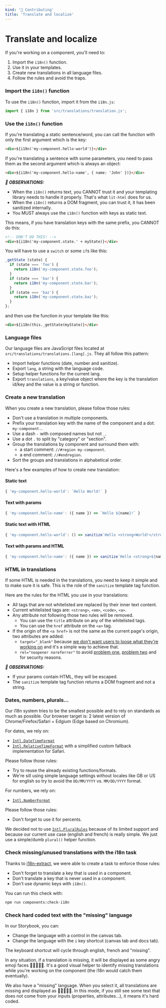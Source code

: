 ```yaml
---
kind: '👋 Contributing'
title: 'Translate and localize'
---
```


# Translate and localize

If you're working on a component, you'll need to:

1. Import the `i18n()` function.
2. Use it in your templates.
3. Create new translations in all language files.
4. Follow the rules and avoid the traps.

### Import the `i18n()` function

To use the `i18n()` function, import it from the `i18n.js`:

```js
import { i18n } from 'src/translations/translation.js';
```

<cc-notice intent="info" message="The path to the `i18n.js` will be relative to your component's file."></cc-notice>

### Use the `i18n()` function

If you're translating a static sentence/word, you can call the function with only the first argument which is the key:

```html
<div>${i18n('my-component.hello-world')}</div>
```

If you're translating a sentence with some parameters, you need to pass them as the second argument which is always an object:

```html
<div>${i18n('my-component.hello-name', { name: 'John' })}</div>
```

**_🧐 OBSERVATIONS:_**

* When the `i18n()` returns text, you CANNOT trust it and your templating library needs to handle it properly. That's what `lit-html` does for us.
* When the `i18n()` returns a DOM fragment, you can trust it, it has been sanitized internally.
* You MUST always use the `i18n()` function with keys as static text.

This means, if you have translation keys with the same prefix, you CANNOT do this:

```html
<!-- DON'T DO THIS! -->
<div>${i18n('my-component.state.' + myState)}</div>
```

You will have to use a `switch` or some `if`s like this:

```js
_getState (state) {
  if (state === 'foo') {
    return i18n('my-component.state.foo');
  }
  if (state === 'bar') {
    return i18n('my-component.state.bar');
  }
  if (state === 'baz') {
    return i18n('my-component.state.baz');
  }
};
```

and then use the function in your template like this:

```html
<div>${i18n(this._getState(myState)}</div>
```

### Language files

Our language files are JavaScript files located at `src/translations/translations.[lang].js`.
They all follow this pattern:

* Import helper functions (date, number and sanitize).
* Export `lang`, a string with the language code.
* Setup helper functions for the current lang.
* Export `translations`, a key/value object where the key is the translation id/key and the value is a string or function.

### Create a new translation

<cc-notice intent="info" message="All the conventions described below are enforced with a series of custom ESLint rules."></cc-notice>

When you create a new translation, please follow those rules:

* Don't use a translation in multiple components.
* Prefix your translation key with the name of the component and a dot: `my-component.`.
* Use a dash `-` with composed names but not `_`.
* Use a dot `.` to split by "category" or "section".
* Group the translations by component and surround them with:
  * a start comment: `//#region my-component`.
  * a end comment: `//#endregion`.
* Sort the groups and translations in alphabetical order.

Here's a few examples of how to create new translation:

#### Static text

```js
{ 'my-component.hello-world': `Hello World!` }
```

#### Text with params

```js
{ 'my-component.hello-name': ({ name }) => `Hello ${name}!` }
```

#### Static text with HTML

```js
{ 'my-component.hello-world': () => sanitize`Hello <strong>World!</strong>` }
```

<cc-notice intent="warning" message="You MUST always use an arrow function with `sanitize`! If you don't, it will fail when you use this translation more than once at the same time in your component."></cc-notice>

#### Text with params and HTML

```js
{ 'my-component.hello-name': ({ name }) => sanitize`Hello <strong>${name}</strong>!` }
```

### HTML in translations

If some HTML is needed in the translations, you need to keep it simple and to make sure it is safe.
This is the role of the `sanitize` template tag function.

Here are the rules for the HTML you use in your translations:

* All tags that are not whitelisted are replaced by their inner text content.
* Current whitelisted tags are: `<strong>`, `<em>`, `<code>`, `<a>`.
* Any attribute not following those two rules will be removed.
  * You can use the `title` attribute on any of the whitelisted tags.
  * You can use the `href` attribute on the `<a>` tag.
* If the origin of the `<a href>` is not the same as the current page's origin, two attributes are added:
  * `target="_blank"` because [we don't want users to loose what they're working on](https://css-tricks.com/use-target_blank/#article-header-id-7) and it's a simple way to achieve that.
  * `rel="noopener noreferrer"` to avoid [problem one](https://mathiasbynens.github.io/rel-noopener/), [problem two](https://jakearchibald.com/2016/performance-benefits-of-rel-noopener/) and for security reasons.

**_🧐 OBSERVATIONS:_**

* If your params contain HTML, they will be escaped.
* The `sanitize` template tag function returns a DOM fragment and not a string.

### Dates, numbers, plurals...

Our i18n system tries to be the smallest possible and to rely on standards as much as possible.
Our browser target is: 2 latest version of Chrome/Firefox/Safari + Edgium (Edge based on Chromium).

For dates, we rely on:

* [`Intl.DateTimeFormat`](https://developer.mozilla.org/en-US/docs/Web/JavaScript/Reference/Global_Objects/DateTimeFormat)
* [`Intl.RelativeTimeFormat`](https://developer.mozilla.org/en-US/docs/Web/JavaScript/Reference/Global_Objects/RelativeTimeFormat) with a simplified custom fallback implementation for Safari.

Please follow those rules:

* Try to reuse the already existing functions/formats.
* We're sill using simple language settings without locales like GB or US for english so try to avoid the `DD/MM/YYYY` vs. `MM/DD/YYYY` format.

For numbers, we rely on:

* [`Intl.NumberFormat`](https://developer.mozilla.org/en-US/docs/Web/JavaScript/Reference/Global_Objects/NumberFormat)

Please follow those rules:

* Don't forget to use it for percents.

We decided not to use [`Intl.PluralRules`](https://developer.mozilla.org/en-US/docs/Web/JavaScript/Reference/Global_Objects/PluralRules) because of its limited support and because our current use case (english and french) is really simple.
We just use a simple/dumb `plural()` helper function.

### Check missing/unused translations with the i18n task

Thanks to [i18n-extract](https://github.com/oliviertassinari/i18n-extract), we were able to create a task to enforce those rules:

* Don't forget to translate a key that is used in a component.
* Don't translate a key that is never used in a component.
* Don't use dynamic keys with `i18n()`.

You can run this check with:

```bash
npm run components:check-i18n
```

### Check hard coded text with the "missing" language

In our Storybook, you can:

* Change the language with a control in the canvas tab.
* Change the language with the `i` key shortcut (canvas tab and docs tab).

The keyboard shortcut will cycle through english, french and "missing".

In any situation, if a translation is missing, it will be displayed as some angry emoji faces 🤬🤬🤬🤬🤬.
It's a good visual helper to identify missing translations while you're working on the component (the i18n would catch them eventually).

We also have a "missing" language.
When you select it, all translations are missing and displayed as 🤬🤬🤬🤬🤬.
In this mode, if you still see some text that does not come from your inputs (properties, attributes...), it means it's hard coded.
